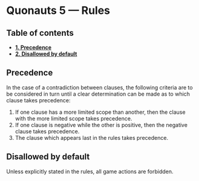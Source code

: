# Quonauts 5 — Rules

## Table of contents

* [**1. Precedence**](#precedence)
* [**2. Disallowed by default**](#disallowed-by-default)

## <a name='precedence'/> Precedence

In the case of a contradiction between clauses, the following criteria are to be considered in turn until a clear determination can be made as to which clause takes precedence:
1. If one clause has a more limited scope than another, then the clause with the more limited scope takes precedence.
2. If one clause is negative while the other is positive, then the negative clause takes precedence.
3. The clause which appears last in the rules takes precedence.

## <a name='disallowed-by-default'/> Disallowed by default

Unless explicitly stated in the rules, all game actions are forbidden.

